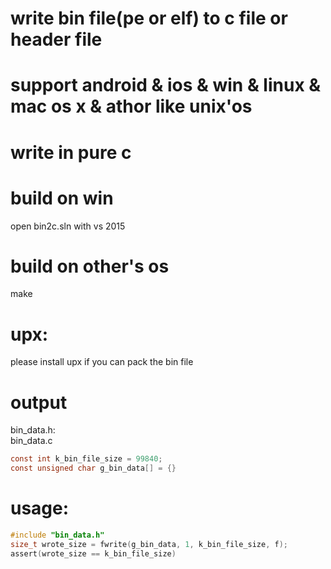 # write bin file(pe or elf) to c file or header file
# support android & ios & win & linux & mac os x & athor like unix'os
# write in pure c 
# build on win
open bin2c.sln with vs 2015
# build on other's os
make 
# upx:
please install upx if you can pack the bin file  
# output
bin_data.h:  
bin_data.c
```c
const int k_bin_file_size = 99840;  
const unsigned char g_bin_data[] = {}  
```
# usage:
```c
#include "bin_data.h"
size_t wrote_size = fwrite(g_bin_data, 1, k_bin_file_size, f);
assert(wrote_size == k_bin_file_size)
```

    
    
